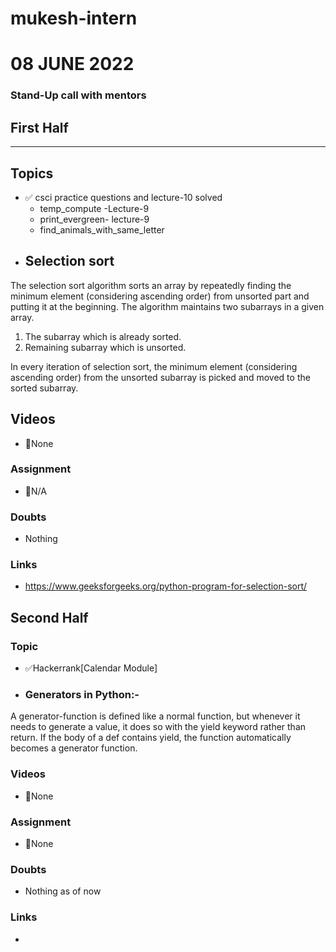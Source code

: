 # mukesh-intern

# 08 JUNE 2022
### Stand-Up call with mentors

## First Half
********
## Topics
- ✅ csci practice questions and lecture-10 solved
  - temp_compute -Lecture-9
  - print_evergreen- lecture-9
  - find_animals_with_same_letter
- ## Selection sort
The selection sort algorithm sorts an array by repeatedly finding the minimum element (considering ascending order) from unsorted part and putting it at the beginning. The algorithm maintains two subarrays in a given array.

1) The subarray which is already sorted.
2) Remaining subarray which is unsorted.

In every iteration of selection sort, the minimum element (considering ascending order) from the unsorted subarray is picked and moved to the sorted subarray.




## Videos

- 🚫None

### Assignment

- 🚫N/A  

### Doubts

- Nothing 

### Links

- https://www.geeksforgeeks.org/python-program-for-selection-sort/

## Second Half
### Topic 
- ✅Hackerrank[Calendar Module]
- ### Generators in Python:-
 A generator-function is defined like a normal function, but whenever it needs to generate a value, it does so with the yield keyword rather than return. If the body of a def contains yield, the function automatically becomes a generator function.


### Videos

- 🚫None

### Assignment 
-  🚫None

### Doubts

- Nothing as of now

### Links

- 